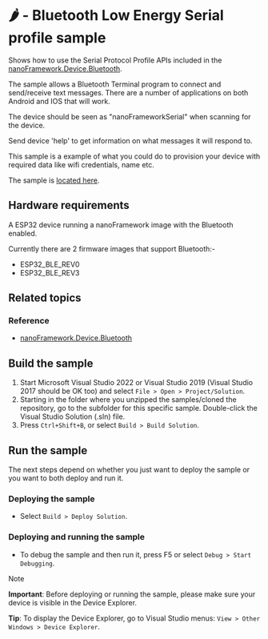 # 🌶️ - Bluetooth Low Energy Serial profile sample

Shows how to use the Serial Protocol Profile APIs included in the [nanoFramework.Device.Bluetooth](http://docs.nanoframework.net/api/nanoFramework.Device.Bluetooth.html).

The sample allows a Bluetooth Terminal program to connect and send/receive text messages. There are a number of applications on both Android and IOS
that will work.

The device should be seen as "nanoFrameworkSerial" when scanning for the device.

Send device 'help' to get information on what messages it will respond to.

This sample is a example of what you could do to provision your device with required data like wifi credentials, name etc.

The sample is [located here](./Program.cs).

## Hardware requirements

A ESP32 device running a nanoFramework image with the Bluetooth enabled.

Currently there are 2 firmware images that support Bluetooth:-

- ESP32_BLE_REV0
- ESP32_BLE_REV3

## Related topics

### Reference

- [nanoFramework.Device.Bluetooth](http://docs.nanoframework.net/api/nanoFramework.Device.Bluetooth.html)

## Build the sample

1. Start Microsoft Visual Studio 2022 or Visual Studio 2019 (Visual Studio 2017 should be OK too) and select `File > Open > Project/Solution`.
1. Starting in the folder where you unzipped the samples/cloned the repository, go to the subfolder for this specific sample. Double-click the Visual Studio Solution (.sln) file.
1. Press `Ctrl+Shift+B`, or select `Build > Build Solution`.

## Run the sample

The next steps depend on whether you just want to deploy the sample or you want to both deploy and run it.

### Deploying the sample

- Select `Build > Deploy Solution`.

### Deploying and running the sample

- To debug the sample and then run it, press F5 or select `Debug > Start Debugging`.

> [!NOTE]
>
> **Important**: Before deploying or running the sample, please make sure your device is visible in the Device Explorer.
>
> **Tip**: To display the Device Explorer, go to Visual Studio menus: `View > Other Windows > Device Explorer`.
